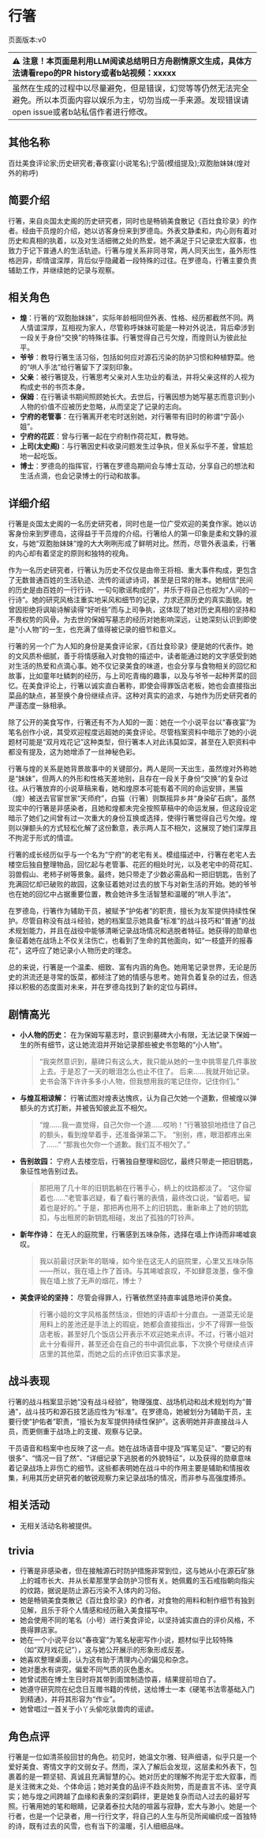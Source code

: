 # 行箸
页面版本:v0
 

| :warning: 注意！本页面是利用LLM阅读总结明日方舟剧情原文生成，具体方法请看repo的PR history或者b站视频：xxxxx           |
|:----------------------------|
| 虽然在生成的过程中以尽量避免，但是错误，幻觉等等仍然无法完全避免。所以本页面内容以娱乐为主，切勿当成一手来源。发现错误请open issue或者b站私信作者进行修改。|



## 其他名称
百灶美食评论家;历史研究者;春夜宴(小说笔名);宁茵(模组提及);双胞胎妹妹(煌对外的称呼)
## 简要介绍
行箸，来自炎国太史阁的历史研究者，同时也是畅销美食散记《百灶食珍录》的作者。经由干员煌的介绍，她以访客身份来到罗德岛。外表文静柔和，内心则有着对历史和真相的执着，以及对生活细微之处的热爱。她不满足于只记录宏大叙事，也致力于记下普通人的生活轨迹。行箸与煌关系非同寻常，两人同天出生，虽外形性格迥异，却情谊深厚，背后似乎隐藏着一段特殊的过往。在罗德岛，行箸主要负责辅助工作，并继续她的记录与观察。
## 相关角色
-   **煌**：行箸的“双胞胎妹妹”，实际年龄相同但外表、性格、经历都截然不同。两人情谊深厚，互相视为家人，尽管称呼妹妹可能是一种对外说法，背后牵涉到一段关于身份“交换”的特殊往事。行箸觉得自己亏欠煌，而煌则认为彼此扯平。
-   **爷爷**：教导行箸生活习俗，包括如何应对源石污染的防护习惯和种植野菜。他的“哄人手法”给行箸留下了深刻印象。
-   **父亲**：被行箸提及，行箸思考父亲对人生功业的看法，并将父亲这样的人视为构成史书的书页本身。
-   **保姆**：在行箸读书期间照顾她长大。去世后，行箸因想为她写墓志而意识到小人物的价值不应被历史忽略，从而坚定了记录的志向。
-   **宁府的老管事**：在行箸离开老宅时送别她，对行箸带有旧时的称谓“宁茵小姐”。
-   **宁府的花匠**：曾与行箸一起在宁府制作荷花缸，教导她。
-   **上司(太史阁)**：与行箸因史料收录问题发生过争执，但关系似乎不差，曾尴尬地一起吃饭。
-   **博士**：罗德岛的指挥官，行箸在罗德岛期间会与博士互动，分享自己的想法和生活点滴，也会记录博士的行动和故事。
## 详细介绍
行箸是炎国太史阁的一名历史研究者，同时也是一位广受欢迎的美食作家。她以访客身份来到罗德岛，这得益于干员煌的介绍。行箸给人的第一印象是柔和文静的淑女，与她“双胞胎妹妹”煌的大大咧咧形成了鲜明对比。然而，尽管外表温柔，行箸的内心却有着坚定的原则和独特的视角。

作为一名历史研究者，行箸认为历史不仅仅是由帝王将相、重大事件构成，更包含了无数普通百姓的生活轨迹、流传的谣谚诗词，甚至是日常的账本。她相信“民间的历史是由百姓的一行行诗、一句句歌谣构成的”，并乐于将自己也视为“人间的一行诗”。她的研究风格注重实地采风和细节的记录，力求还原历史的真实面貌。她曾因拒绝将讽喻诗解读得“好听些”而与上司争执，这体现了她对历史真相的坚持和不畏权势的风骨。为去世的保姆写墓志的经历对她影响深远，让她深刻认识到即使是“小人物”的一生，也充满了值得被记录的细节和意义。

行箸的另一个广为人知的身份是美食评论家，《百灶食珍录》便是她的代表作。她的文风质朴细腻，善于将情感融入对食物的描述中，读者能通过她的文字感受到她对生活的热爱和点滴心事。她不仅记录美食的味道，也会分享与食物相关的回忆和故事，比如童年吐鳞刺的经历，与上司吃青梅的趣事，以及与爷爷一起种荠菜的回忆。在美食评论上，行箸以诚实直白著称，即使会得罪饭店老板，她也会直接指出菜品的缺点，甚至换个身份继续点评。这种对真实的追求，与她作为历史研究者的严谨态度一脉相承。

除了公开的美食写作，行箸还有不为人知的一面：她在一个小说平台以“春夜宴”为笔名创作小说，其受欢迎程度远超她的美食评论。尽管档案资料中暗示了她的小说题材可能是“双月戏花记”这种类型，但行箸本人对此讳莫如深，甚至在入职资料中都没有提及，这为她增添了一丝神秘色彩。

行箸与煌的关系是她背景故事中的关键部分。两人是同一天出生，虽然煌对外称她是“妹妹”，但两人的外形和性格天差地别，且存在一段关于身份“交换”的复杂过往。从行箸放弃的小说草稿来看，她和煌原本可能有着不同的命运安排，黑猫（煌）被送去官宦世家“天师府”，白猫（行箸）则飘摇异乡并“身染矿石病”。虽然现实中的行箸是非感染者，且她和煌都未完全按照草稿中的命运发展，但这段设定暗示了她们之间曾有过一次重大的身份互换或选择，使得行箸觉得自己亏欠煌。煌则以弹额头的方式轻松化解了这份歉意，表示两人互不相欠，这展现了她们深厚且不拘泥于形式的情谊。

行箸的成长经历似乎与一个名为“宁府”的老宅有关。模组描述中，行箸在老宅人去楼空后独自整理物品，回忆起与老管事、花匠的相处时光，以及老宅中的荷花缸、羽兽假山、老柿子树等景象。最终，她只带走了少数必需品和一把旧钥匙，告别了充满回忆却已破败的故园，这象征着她对过去的放下与对新生活的开始。她的爷爷也在她的回忆中占据重要位置，教会她许多生活智慧和温暖的“哄人手法”。

在罗德岛，行箸作为辅助干员，被赋予“护佑者”的职责，擅长为友军提供持续性保护。尽管自称没有战斗经验，她的档案显示她具备“标准”的战斗技巧和“普通”的战术规划能力，并且在战役中能够清晰记录战场情况和逃脱者特征。她获得的勋章也象征着她在战场上不仅关注伤亡，也看到了生命的其他面向，如“一枝盛开的报春花”，这呼应了她记录小人物历史的理念。

总的来说，行箸是一个温柔、细致、富有内涵的角色。她用笔记录世界，无论是历史的洪流还是寻常的饭菜，都倾注了她的情感与思考。她背负着复杂的过去，但选择以积极的态度面对未来，并在罗德岛找到了新的定位与羁绊。
## 剧情高光
*   **小人物的历史：** 在为保姆写墓志时，意识到墓碑大小有限，无法记录下保姆一生的所有细节，这让她流泪并开始记录那些被史书忽略的“小人物”。
    > “我突然意识到，墓碑只有这么大，我只能从她的一生中挑零星几件事放上去。于是忍了一天的眼泪怎么也止不住了。
    > 后来......我就开始记录。史书会落下许许多多小人物，但我想用我的笔记住你，记住你们。”
*   **与煌互相谅解：** 行箸试图对煌表达愧疚，认为自己欠她一个道歉，但被煌以弹额头的方式打断，并被告知彼此互不相欠。
    > “煌......我一直觉得，自己欠你一个道......哎哟！”行箸狼狈地捂住了自己的额头，看到煌举着手，还准备弹第二下。
    > “别别，疼，眼泪都疼出来了......”
    > “那我也欠你一个道歉。我们互不相欠了。”
*   **告别故园：** 宁府人去楼空后，行箸独自整理和回忆，最终只带走一把旧钥匙，象征性地告别过去。
    > 那把用了几十年的旧钥匙躺在行箸手心，柄上的纹路都淡了。
    > “这你留着也......”老管事迟疑，看了看行箸的表情，最终改口说，“留着吧。留着也是好的。”
    > 于是，那把再也用不上的旧钥匙，重新串上了她的钥匙扣，与出租房的新钥匙相碰，发出了孤独的叮铃声。
*   **新年作诗：** 在无人的庭院里，行箸感到五味杂陈，选择在墙上作诗而非唏嘘哀叹。
    > 我以前最讨厌新年的聒噪，如今坐在这无人的庭院里，心里又五味杂陈——所以，我在墙上作了首诗。与其唏嘘哀叹，不如肆意泼墨，像不像我在墙上放了无声的烟花，博士？
*   **美食评论的坚持：** 尽管会得罪人，行箸依然坚持直率诚恳地评价美食。
    > 行箸小姐的文字风格虽然恬淡，但她的评语却十分直白。一道菜无论是用料上的差池还是手法上的瑕疵，她都会直接指出，少不了得罪一些饭店老板，甚至好几个饭店公开表示不欢迎她来点评。不过，行箸小姐对此十分看得开，甚至还会在自己的书中调侃此事，下次换个号继续点评店里的其他菜，而她之后的点评依旧实事求是。
## 战斗表现
行箸的战斗档案显示她“没有战斗经验”，物理强度、战场机动和战术规划均为“普通”，战斗技巧和源石技艺适应性为“标准”。在罗德岛，她被划分为辅助干员，主要行使“护佑者”职责，“擅长为友军提供持续性保护”。这表明她并非直接战斗人员，而更侧重于战场上的支援、观察与记录。

干员语音和档案中也反映了这一点。她在战场语音中提及“挥笔见证”、“要记的有很多”、“情况一目了然”、“详细记录下逃脱者的外貌特征”，以及获得的勋章意味着记录战场上非伤亡的细节。这些都表明她在战斗中的作用主要是辅助和情报收集，利用其历史研究者的敏锐观察力来记录战场的情况，而非参与高强度搏杀。
## 相关活动
-   无相关活动名称被提供。
## trivia
*   行箸是非感染者，但在接触源石时防护措施非常到位，这与她从小在源石矿脉上的城市长大、并从长辈那里学会防护习惯有关。她佩戴的玉石戒指朝向指尖的纹路，据说是防止源石污染不入体内的习俗。
*   她是畅销美食类散记《百灶食珍录》的作者，对食物的用料和制作细节有独到见解，且乐于将个人情感和经历融入美食描写中。
*   她会使用不同的笔名（小号）进行美食评论，以坚持诚实直白的评价风格，不畏得罪店家。
*   她在一个小说平台以“春夜宴”为笔名秘密写作小说，题材似乎比较特殊（如“双月戏花记”），这与她公开展示的形象形成反差。
*   她喜欢整理桌面，认为这有助于清理内心的偏见和杂念。
*   她对墨水有讲究，偏爱不同气质的灰色墨水。
*   她曾试图在博士生日时将其带到面馆制造惊喜，结果提前坦白了。
*   她遵守研究院在纪念日互赠书籍的传统，送给博士一本《硬笔书法零基础入门到精通》，并将其形容为“作业”。
*   她曾唱过一首关于小丫头偷吃驮兽肉的谣谚。
## 角色点评
行箸是一位如清茶般回甘的角色。初见时，她温文尔雅、轻声细语，似乎只是一个爱好美食、寄情文字的文弱女子。然而，深入了解后会发现，这层柔和外表下，包裹着的是一颗坚韧、真诚且充满智慧的心。她对历史的理解不拘泥于宏大叙事，而是关注微末之处、个体命运；她对美食的品评不趋炎附势，而是直言不讳、坚守真实；她与煌之间跨越了血缘和表象的深刻羁绊，更是她复杂而动人过去的最好写照。行箸用她的笔和眼睛，记录着泰拉大陆的喧嚣与寂静，宏大与渺小。她是一个行者，也是一个记录者，用一行行文字，将自己的人生与所见所闻编织成一首独特的诗，既有过去的风雪，也有当下的温暖，引人细细品味。